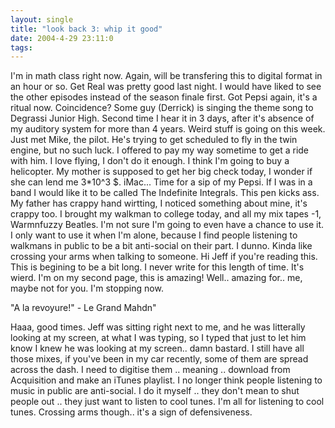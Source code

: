 ```yaml
---
layout: single
title: "look back 3: whip it good"
date: 2004-4-29 23:11:0
tags: 
---
```


>
I'm in math class right now. Again, will be transfering this to digital format in an hour or so. Get Real was pretty good last night. I would have liked to see the other episodes instead of the season finale first. Got Pepsi again, it's a ritual now. Coincidence? Some guy (Derrick) is singing the theme song to Degrassi Junior High. Second time I hear it in 3 days, after it's absence of my auditory system for more than 4 years. Weird stuff is going on this week. Just met Mike, the pilot. He's trying to get scheduled to fly in the twin engine, but no such luck. I offered to pay my way sometime to get a ride with him. I love flying, I don't do it enough. I think I'm going to buy a helicopter. My mother is supposed to get her big check today, I wonder if she can lend me 3*10^3 $. iMac... Time for a sip of my Pepsi. If I was in a band I would like it to be called The Indefinite Integrals. This pen kicks ass. My father has crappy hand wirtting, I noticed something about mine, it's crappy too. I brought my walkman to college today, and all my mix tapes -1, Warmnfuzzy Beatles. I'm not sure I'm going to even have a chance to use it. I only want to use it when I'm alone, because I find people listening to walkmans in public to be a bit anti-social on their part. I dunno. Kinda like crossing your arms when talking to someone. Hi Jeff if you're reading this. This is begining to be a bit long. I never write for this length of time. It's wierd. I'm on my second page, this is amazing! Well.. amazing for.. me, maybe not for you. I'm stopping now.

"A la revoyure!" - Le Grand Mahdn"




Haaa, good times. Jeff was sitting right next to me, and he was litterally looking at my screen, at what I was typing, so I typed that just to let him know I knew he was looking at my screen.. damn bastard. I still have all those mixes, if you've been in my car recently, some of them are spread across the dash. I need to digitise them .. meaning .. download from Acquisition and make an iTunes playlist. I no longer think people listening to music in public are anti-social. I do it myself .. they don't mean to shut people out .. they just want to listen to cool tunes. I'm all for listening to cool tunes. Crossing arms though.. it's a sign of defensiveness.

